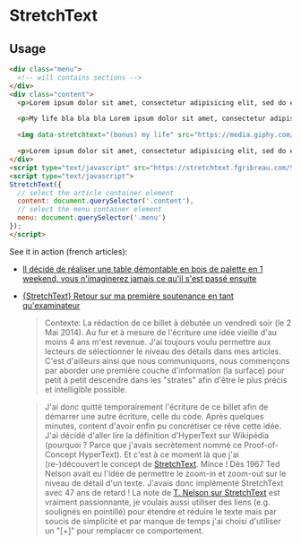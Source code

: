 StretchText
===========

## Usage

```html
<div class="menu">
  <!-- will contains sections -->
</div>
<div class="content">
  <p>Lorem ipsum dolor sit amet, consectetur adipisicing elit, sed do eiusmod tempor incididunt ut labore et dolore magna aliqua. Ut enim ad minim veniam<p data-stretchtext="(bonus) my life">, quis nostrud exercitation,</span> ullamco laboris nisi ut aliquip ex ea commodo consequat.<span data-stretchtext="(bonus) Plop"> Duis aute irure dolor in reprehenderit in voluptate velit esse cillum dolore eu fugiat nulla pariatur.</span> Excepteur sint occaecat cupidatat non proident, sunt in culpa qui officia deserunt mollit anim id est laborum.</p>

  <p>My life bla bla bla Lorem ipsum dolor sit amet, consectetur adipisicing elit, sed do eiusmod tempor incididunt ut labore et dolore magna aliqua. Ut enim ad minim veniam, quis nostrud exercitation ullamco laboris nisi ut aliquip ex ea commodo consequat. Duis aute irure dolor in reprehenderit in voluptate velit esse cillum dolore eu fugiat nulla pariatur. Excepteur sint occaecat cupidatat non proident, sunt in culpa qui officia deserunt mollit anim id est laborum.</p>

  <img data-stretchtext="(bonus) my life" src="https://media.giphy.com/media/48FhEMYGWji8/giphy.gif"/>

  <p>Lorem ipsum dolor sit amet, consectetur adipisicing elit, sed do eiusmod tempor incididunt ut labore et dolore magna aliqua. Ut enim ad minim veniam<p data-stretchtext="(bonus) my life">, quis nostrud exercitation,</span> ullamco laboris nisi ut aliquip ex ea commodo consequat.<span data-stretchtext="(bonus) Plop"> Duis aute irure dolor in reprehenderit in voluptate velit esse cillum dolore eu fugiat nulla pariatur.</span> Excepteur sint occaecat cupidatat non proident, sunt in culpa qui officia deserunt mollit anim id est laborum.</p>
</div>
<script type="text/javascript" src="https://stretchtext.fgribreau.com/StretchText.js"></script>
<script type="text/javascript">
StretchText({
  // select the article container element
  content: document.querySelector('.content'),
  // select the menu container element
  menu: document.querySelector('.menu')
});
</script>
```

See it in action (french articles):

- [Il décide de réaliser une table démontable en bois de palette en 1 weekend, vous n'imaginerez jamais ce qu'il s'est passé ensuite](http://blog.fgribreau.com/2017/08/il-decide-de-realiser-une-table-a-manger-en-bois-de-palette-en-un-weekend.html)
- [{StretchText} Retour sur ma première soutenance en tant qu'examinateur](http://blog.fgribreau.com/2014/05/fr-stretchtext-retour-sur-ma-premiere.html)

   > Contexte: La rédaction de ce billet à débutée un vendredi soir (le 2 Mai 2014). Au fur et à mesure de l'écriture une idée vieille d'au moins 4 ans m'est revenue. J'ai toujours voulu permettre aux lecteurs de sélectionner le niveau des détails dans mes articles. C'est d'ailleurs ainsi que nous communiquons, nous commençons par aborder une première couche d'information (la surface) pour petit à petit descendre dans les "strates" afin d'être le plus précis et intelligible possible.

   > J'ai donc quitté temporairement l'écriture de ce billet afin de démarrer une autre écriture, celle du code. Après quelques minutes, content d'avoir enfin pu concrétiser ce rêve cette idée. J'ai décidé d'aller lire la définition d'HyperText sur Wikipédia (pourquoi ? Parce que j'avais secrètement nommé ce Proof-of-Concept HyperText). Et c'est à ce moment là que j'ai (re-)découvert le concept de [StretchText](http://en.wikipedia.org/wiki/StretchText). Mince ! Dès 1967 Ted Nelson avait eu l'idée de permettre le zoom-in et zoom-out sur le niveau de détail d'un texte. J'avais donc implémenté StretchText avec 47 ans de retard ! La note de [T. Nelson sur StretchText](http://xanadu.com/XUarchive/htn8.tif) est vraiment passionnante, je voulais aussi utiliser des liens (e.g. soulignés en pointillé) pour étendre et réduire le texte mais par soucis de simplicité et par manque de temps j'ai choisi d'utiliser un "[+]" pour remplacer ce comportement.
